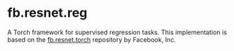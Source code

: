 # fb.resnet.reg

A Torch framework for supervised regression tasks. This implementation is based on the [fb.resnet.torch](https://github.com/facebook/fb.resnet.torch) repository by Facebook, Inc. 

